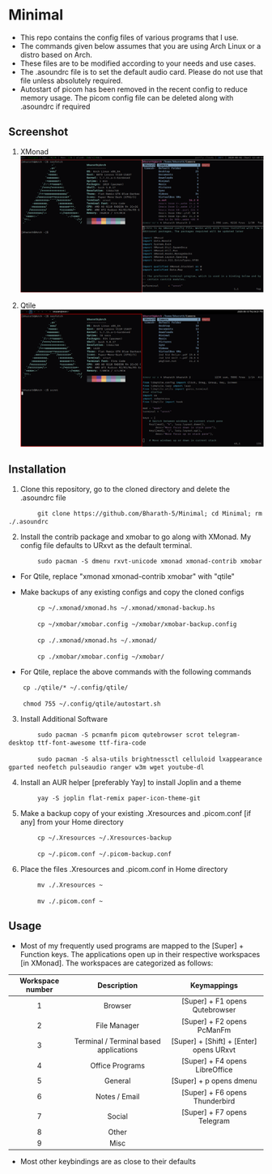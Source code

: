 # Minimal

- This repo contains the config files of various programs that I use.
- The commands given below assumes that you are using Arch Linux or a distro based on Arch.
- These files are to be modified according to your needs and use cases.
- The .asoundrc file is to set the default audio card. Please do not use that file unless absolutely required.
- Autostart of picom has been removed in the recent config to reduce memory usage. The picom config file can be deleted along with .asoundrc if required
 
## Screenshot 

1. XMonad
![alt text](https://github.com/Bharath-5/Minimal/blob/master/XMonadScreenshot.png?raw=true)

2. Qtile
![alt text](https://github.com/Bharath-5/Minimal/blob/master/QtileScreenshot.png?raw=true)

## Installation
1. Clone this repository, go to the cloned directory and delete the .asoundrc file

```
        git clone https://github.com/Bharath-5/Minimal; cd Minimal; rm ./.asoundrc
```

2. Install the contrib package and xmobar to go along with XMonad. My config file defaults to URxvt as the default terminal.


```
        sudo pacman -S dmenu rxvt-unicode xmonad xmonad-contrib xmobar 
```

- For Qtile, replace "xmonad xmonad-contrib xmobar" with "qtile"


* Make backups of any existing configs and copy the cloned configs 


```
        cp ~/.xmonad/xmonad.hs ~/.xmonad/xmonad-backup.hs

        cp ~/xmobar/xmobar.config ~/xmobar/xmobar-backup.config   

        cp ./.xmonad/xmonad.hs ~/.xmonad/

        cp ./xmobar/xmobar.config ~/xmobar/
```

- For Qtile, replace the above commands with the following commands

```
	cp ./qtile/* ~/.config/qtile/

	chmod 755 ~/.config/qtile/autostart.sh
```

3. Install Additional Software

```
        sudo pacman -S pcmanfm picom qutebrowser scrot telegram-desktop ttf-font-awesome ttf-fira-code

        sudo pacman -S alsa-utils brightnessctl celluloid lxappearance gparted neofetch pulseaudio ranger w3m wget youtube-dl
```

4. Install an AUR helper [preferably Yay] to install Joplin and a theme

```
        yay -S joplin flat-remix paper-icon-theme-git
```

5. Make a backup copy of your existing .Xresources and .picom.conf [if any] from your Home directory

```
        cp ~/.Xresources ~/.Xresources-backup

        cp ~/.picom.conf ~/.picom-backup.conf
```

6. Place the files .Xresources and .picom.conf in Home directory

```
        mv ./.Xresources ~

        mv ./.picom.conf ~
```

## Usage

- Most of my frequently used programs are mapped to the [Super] + Function keys. The applications open up in their respective workspaces [in XMonad]. The workspaces are categorized as follows:

| Workspace number | Description | Keymappings |
|:----------------:|:-----------:|:-----------:|
| 1 | Browser | [Super] + F1 opens Qutebrowser | 
| 2 | File Manager | [Super] + F2 opens PcManFm |
| 3 | Terminal / Terminal based applications | [Super] + [Shift] + [Enter] opens URxvt |
| 4 | Office Programs	| [Super] + F4 opens LibreOffice |
| 5 | General	| [Super] + p opens dmenu |	
| 6 | Notes / Email | [Super] + F6 opens Thunderbird |
| 7 | Social | [Super] + F7 opens Telegram |
| 8 | Other | |
| 9 | Misc | |

- Most other keybindings are as close to their defaults



